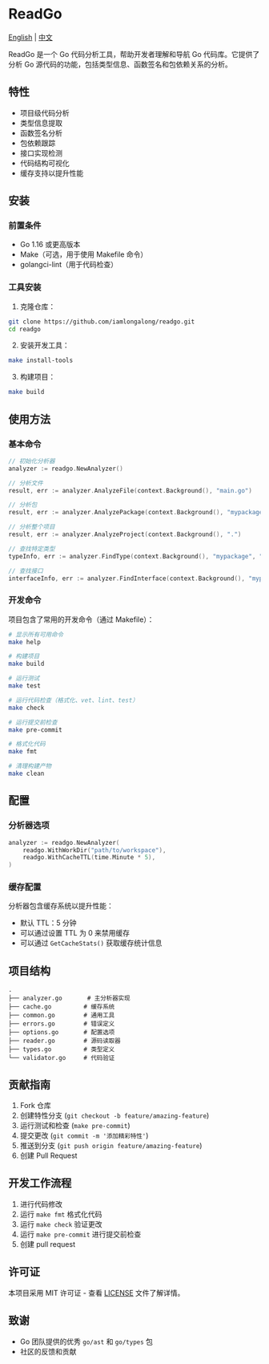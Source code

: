 # ReadGo

[English](README.md) | [中文](README_zh.md)

ReadGo 是一个 Go 代码分析工具，帮助开发者理解和导航 Go 代码库。它提供了分析 Go 源代码的功能，包括类型信息、函数签名和包依赖关系的分析。

## 特性

- 项目级代码分析
- 类型信息提取
- 函数签名分析
- 包依赖跟踪
- 接口实现检测
- 代码结构可视化
- 缓存支持以提升性能

## 安装

### 前置条件

- Go 1.16 或更高版本
- Make（可选，用于使用 Makefile 命令）
- golangci-lint（用于代码检查）

### 工具安装

1. 克隆仓库：
```bash
git clone https://github.com/iamlongalong/readgo.git
cd readgo
```

2. 安装开发工具：
```bash
make install-tools
```

3. 构建项目：
```bash
make build
```

## 使用方法

### 基本命令

```go
// 初始化分析器
analyzer := readgo.NewAnalyzer()

// 分析文件
result, err := analyzer.AnalyzeFile(context.Background(), "main.go")

// 分析包
result, err := analyzer.AnalyzePackage(context.Background(), "mypackage")

// 分析整个项目
result, err := analyzer.AnalyzeProject(context.Background(), ".")

// 查找特定类型
typeInfo, err := analyzer.FindType(context.Background(), "mypackage", "MyType")

// 查找接口
interfaceInfo, err := analyzer.FindInterface(context.Background(), "mypackage", "MyInterface")
```

### 开发命令

项目包含了常用的开发命令（通过 Makefile）：

```bash
# 显示所有可用命令
make help

# 构建项目
make build

# 运行测试
make test

# 运行代码检查（格式化、vet、lint、test）
make check

# 运行提交前检查
make pre-commit

# 格式化代码
make fmt

# 清理构建产物
make clean
```

## 配置

### 分析器选项

```go
analyzer := readgo.NewAnalyzer(
    readgo.WithWorkDir("path/to/workspace"),
    readgo.WithCacheTTL(time.Minute * 5),
)
```

### 缓存配置

分析器包含缓存系统以提升性能：

- 默认 TTL：5 分钟
- 可以通过设置 TTL 为 0 来禁用缓存
- 可以通过 `GetCacheStats()` 获取缓存统计信息

## 项目结构

```
.
├── analyzer.go       # 主分析器实现
├── cache.go         # 缓存系统
├── common.go        # 通用工具
├── errors.go        # 错误定义
├── options.go       # 配置选项
├── reader.go        # 源码读取器
├── types.go         # 类型定义
└── validator.go     # 代码验证
```

## 贡献指南

1. Fork 仓库
2. 创建特性分支 (`git checkout -b feature/amazing-feature`)
3. 运行测试和检查 (`make pre-commit`)
4. 提交更改 (`git commit -m '添加精彩特性'`)
5. 推送到分支 (`git push origin feature/amazing-feature`)
6. 创建 Pull Request

## 开发工作流程

1. 进行代码修改
2. 运行 `make fmt` 格式化代码
3. 运行 `make check` 验证更改
4. 运行 `make pre-commit` 进行提交前检查
5. 创建 pull request

## 许可证

本项目采用 MIT 许可证 - 查看 [LICENSE](LICENSE) 文件了解详情。

## 致谢

- Go 团队提供的优秀 `go/ast` 和 `go/types` 包
- 社区的反馈和贡献 
